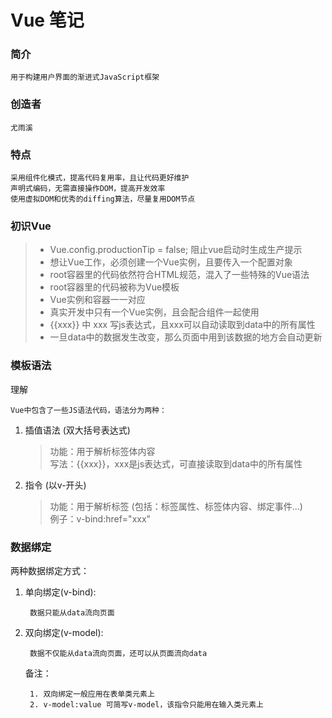 # Vue 笔记

### 简介

    用于构建用户界面的渐进式JavaScript框架

### 创造者
    尤雨溪

### 特点
    采用组件化模式，提高代码复用率，且让代码更好维护
	声明式编码，无需直接操作DOM，提高开发效率
	使用虚拟DOM和优秀的diffing算法，尽量复用DOM节点

### 初识Vue
>+ Vue.config.productionTip = false; 阻止vue启动时生成生产提示
>+ 想让Vue工作，必须创建一个Vue实例，且要传入一个配置对象
>+ root容器里的代码依然符合HTML规范，混入了一些特殊的Vue语法
>+ root容器里的代码被称为Vue模板
>+ Vue实例和容器一一对应
>+ 真实开发中只有一个Vue实例，且会配合组件一起使用
>+ {{xxx}} 中 xxx 写js表达式，且xxx可以自动读取到data中的所有属性
>+ 一旦data中的数据发生改变，那么页面中用到该数据的地方会自动更新

### 模板语法

理解

    Vue中包含了一些JS语法代码，语法分为两种：
  
1. 插值语法 (双大括号表达式)
    > 功能：用于解析标签体内容  
    > 写法：{{xxx}}，xxx是js表达式，可直接读取到data中的所有属性
  
2. 指令 (以v-开头)
    > 功能：用于解析标签 (包括：标签属性、标签体内容、绑定事件...)   
    > 例子：v-bind:href="xxx"
  
### 数据绑定
两种数据绑定方式：

1. 单向绑定(v-bind):
   
        数据只能从data流向页面

2. 双向绑定(v-model):

        数据不仅能从data流向页面，还可以从页面流向data
    备注：
   
        1. 双向绑定一般应用在表单类元素上
        2. v-model:value 可简写v-model，该指令只能用在输入类元素上
   
